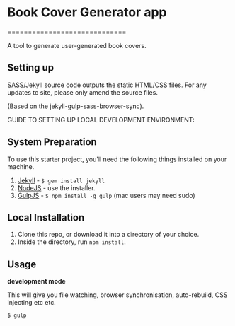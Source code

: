 # Book Cover Generator app
=============================

A tool to generate user-generated book covers.


## Setting up

SASS/Jekyll source code outputs the static HTML/CSS files. For any updates to site, please only amend the source files.

(Based on the jekyll-gulp-sass-browser-sync).

GUIDE TO SETTING UP LOCAL DEVELOPMENT ENVIRONMENT:

## System Preparation

To use this starter project, you'll need the following things installed on your machine.

1. [Jekyll](http://jekyllrb.com/) - `$ gem install jekyll`
2. [NodeJS](http://nodejs.org) - use the installer.
3. [GulpJS](https://github.com/gulpjs/gulp) - `$ npm install -g gulp` (mac users may need sudo)

## Local Installation

1. Clone this repo, or download it into a directory of your choice.
2. Inside the directory, run `npm install`.

## Usage

**development mode**

This will give you file watching, browser synchronisation, auto-rebuild, CSS injecting etc etc.

```shell
$ gulp
```
